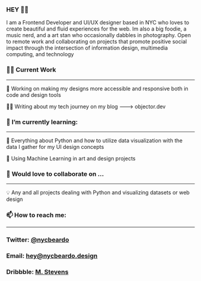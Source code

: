 ### HEY 👋🏾

I am a Frontend Developer and UI/UX designer based in NYC who loves to create beautiful and fluid experiences for the web.
Im also a big foodie, a music nerd, and a art stan who occasionally dabbles in photography. 
Open to remote work and collaborating on projects that promote positive social impact through the intersection of information design, multimedia computing, and technology



### 💪🏾 Current Work 
______________________________________________________________________________________

🔭 Working on making my designs more accessible and responsive both in code and design tools

✍🏾 Writing about my tech journey on my blog ---> objector.dev




### 🌱 I’m currently learning:
_____________________________________________________________________________________

🐍 Everything about Python and how to utilize data visualization with the data I gather for my UI design concepts

🎨 Using Machine Learning in art and design projects




### 👯 Would love to collaborate on ...
_____________________________________________________________________________________

💡 Any and all projects dealing with Python and visualizing datasets or web design





### 📫 How to reach me:
______________________________________________________________________________________
### Twitter: [@nycbeardo](https://twitter.com/NYCBEARDO)
### Email: hey@nycbeardo.design
### Dribbble: [M. Stevens](https://dribbble.com/nycbeardo)

<!--
**nycbeardo/nycbeardo** is a ✨ _special_ ✨ repository because its `README.md` (this file) appears on your GitHub profile.

Here are some ideas to get you started:

- 🔭 I’m currently working on ...
- 🌱 I’m currently learning ...
- 👯 I’m looking to collaborate on ...
- 🤔 I’m looking for help with ...
- 💬 Ask me about ...
- 📫 How to reach me: ...
- 😄 Pronouns: ...
- ⚡ Fun fact: ...
-->

